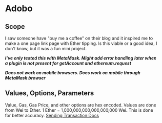 # Adobo

## Scope
I saw someone have "buy me a coffee" on their blog and it inspired me to make a one page link page with Ether tipping. Is this viable or a good idea, I don't know, but it was a fun mini project.

***I've only tested this with MetaMask. Might add error handling later when a plugin is not present for getAccount and ethereum.request***

***Does not work on mobile browsers. Does work on mobile through MetaMask browser***

## Values, Options, Parameters
Value, Gas, Gas Price, and other options are hex encoded. Values are done from Wei to Ether. 1 Ether = 1,000,000,000,000,000,000 Wei. This is done for better accuracy. 
[Sending Transaction Docs](https://docs.metamask.io/guide/sending-transactions.html)
